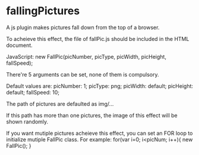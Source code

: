 # fallingPictures
A js plugin makes pictures fall down from the top of a browser.

To acheieve this effect, the file of fallPic.js should be included in the HTML document.

JavaScript: 
		 new FallPic(picNumber, picType, picWidth, picHeight, fallSpeed);

There're 5 arguments can be set, none of them is compulsory. 

Default values are:
picNumber: 1;
picType: png;
picWidth: default;
picHeight: default;
fallSpeed: 10;

The path of pictures are defaulted as img/...

If this path has more than one pictures, the image of this effect will be shown randomly.

If you want mutiple pictures acheieve this effect, you can set an FOR loop to initialize mutiple FallPic class.
For example:
		for(var i=0; i<picNum; i++){
			new FallPic();
		}
